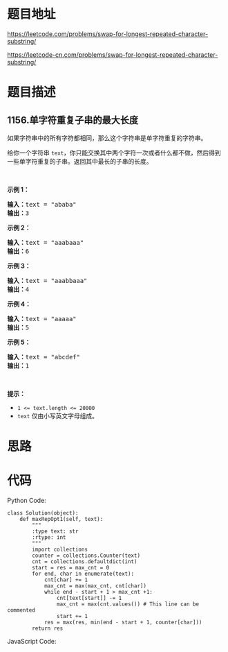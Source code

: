 # 题目地址
https://leetcode.com/problems/swap-for-longest-repeated-character-substring/

https://leetcode-cn.com/problems/swap-for-longest-repeated-character-substring/
# 题目描述
## 1156.单字符重复子串的最大长度
<p>如果字符串中的所有字符都相同，那么这个字符串是单字符重复的字符串。</p>

<p>给你一个字符串&nbsp;<code>text</code>，你只能交换其中两个字符一次或者什么都不做，然后得到一些单字符重复的子串。返回其中最长的子串的长度。</p>

<p>&nbsp;</p>

<p><strong>示例 1：</strong></p>

<pre><strong>输入：</strong>text = &quot;ababa&quot;
<strong>输出：</strong>3
</pre>

<p><strong>示例 2：</strong></p>

<pre><strong>输入：</strong>text = &quot;aaabaaa&quot;
<strong>输出：</strong>6
</pre>

<p><strong>示例 3：</strong></p>

<pre><strong>输入：</strong>text = &quot;aaabbaaa&quot;
<strong>输出：</strong>4
</pre>

<p><strong>示例 4：</strong></p>

<pre><strong>输入：</strong>text = &quot;aaaaa&quot;
<strong>输出：</strong>5
</pre>

<p><strong>示例 5：</strong></p>

<pre><strong>输入：</strong>text = &quot;abcdef&quot;
<strong>输出：</strong>1
</pre>

<p>&nbsp;</p>

<p><strong>提示：</strong></p>

<ul>
	<li><code>1 &lt;= text.length &lt;= 20000</code></li>
	<li><code>text</code> 仅由小写英文字母组成。</li>
</ul>

# 思路

# 代码
Python Code:

```
class Solution(object):
    def maxRepOpt1(self, text):
        """
        :type text: str
        :rtype: int
        """
        import collections
        counter = collections.Counter(text)
        cnt = collections.defaultdict(int)
        start = res = max_cnt = 0
        for end, char in enumerate(text):
            cnt[char] += 1
            max_cnt = max(max_cnt, cnt[char])
            while end - start + 1 > max_cnt +1:
                cnt[text[start]] -= 1
                max_cnt = max(cnt.values()) # This line can be commented
                start += 1
            res = max(res, min(end - start + 1, counter[char]))
        return res
```
JavaScript Code:

```

```
